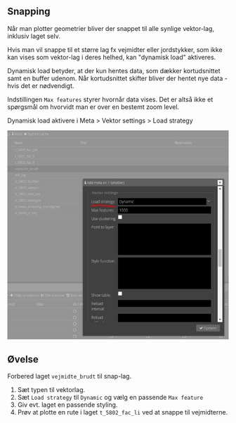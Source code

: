 ## Snapping

Når man plotter geometrier bliver der snappet til alle synlige vektor-lag, inklusiv laget selv.

Hvis man vil snappe til et større lag fx vejmidter eller jordstykker, som ikke kan vises som vektor-lag i deres helhed,
kan "dynamisk load" aktiveres.

Dynamisk load betyder, at der kun hentes data, som dækker kortudsnittet samt en buffer udenom. Når kortudsnittet skifter 
bliver der hentet nye data - hvis det er nødvendigt.   

Indstillingen `Max features` styrer hvornår data vises. Det er altså ikke et spørgsmål om hvorvidt man er over en bestemt
zoom level.

Dynamisk load aktivere i Meta > Vektor settings > Load strategy

![Dynamisk load](../assets/loadstrategy.png)

## Øvelse

Forbered laget `vejmidte_brudt` til snap-lag.

1. Sæt typen til vektorlag.
2. Sæt `Load strategy` til `Dynamic` og vælg en passende `Max feature`
3. Giv evt. laget en passende styling.
4. Prøv at plotte en rute i laget `t_5802_fac_li` ved at snappe til vejmidterne.
